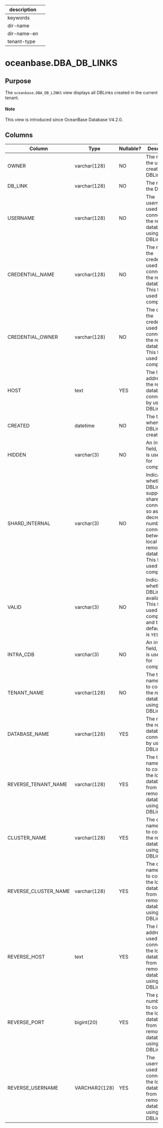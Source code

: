 |description||
|---|---|
|keywords||
|dir-name||
|dir-name-en||
|tenant-type||

# oceanbase.DBA_DB_LINKS

## Purpose

The `oceanbase.DBA_DB_LINKS` view displays all DBLinks created in the current tenant. 

<main id="notice" type='explain'>

   <h4>Note</h4>

   <p>This view is introduced since OceanBase Database V4.2.0. </p>

 </main>

## Columns

| Column | Type | Nullable? | Description |
| --- | --- | --- | --- |
| OWNER | varchar(128) | NO | The name of the user who created the DBLink. |
| DB_LINK | varchar(128) | NO | The name of the DBLink. |
| USERNAME | varchar(128) | NO | The username used to connect to the remote database by using the DBLink. |
| CREDENTIAL_NAME | varchar(128) | NO | The name of the credentials used to connect to the remote database. This field is used only for compatibility. |
| CREDENTIAL_OWNER | varchar(128) | NO | The owner of the credentials used to connect to the remote database. This field is used only for compatibility. |
| HOST | text | YES | The IP address of the remote database connected to by using the DBLink. |
| CREATED | datetime | NO | The time when the DBLink was created. |
| HIDDEN | varchar(3) | NO | An internal field, which is used only for compatibility. |
| SHARD_INTERNAL | varchar(3) | NO | Indicates whether the DBLink supports shared connections so as to decrease the number of connections between the local and remote databases. This field is used only for compatibility. |
| VALID | varchar(3) | NO | Indicates whether the DBLink is available. This field is used only for compatibility, and the default value is `YES`. |
| INTRA_CDB | varchar(3) | NO | An internal field, which is used only for compatibility. |
| TENANT_NAME | varchar(128) | NO | The tenant name used to connect to the remote database by using the DBLink. |
| DATABASE_NAME | varchar(128) | YES | The name of the remote database connected to by using the DBLink. |
| REVERSE_TENANT_NAME | varchar(128) | YES | The tenant name used to connect to the local database from the remote database by using the DBLink. |
| CLUSTER_NAME | varchar(128) | YES | The cluster name used to connect to the remote database by using the DBLink. |
| REVERSE_CLUSTER_NAME | varchar(128) | YES | The cluster name used to connect to the local database from the remote database by using the DBLink. |
| REVERSE_HOST | text | YES | The IP address used to connect to the local database from the remote database by using the DBLink. |
| REVERSE_PORT | bigint(20) | YES | The port number used to connect to the local database from the remote database by using the DBLink. |
| REVERSE_USERNAME | VARCHAR2(128) | YES | The username used to connect to the local database from the remote database by using the DBLink. |